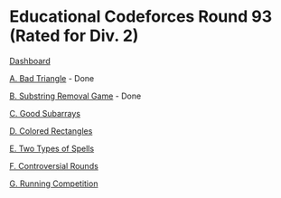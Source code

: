 # Educational Codeforces Round 93 (Rated for Div. 2)

[Dashboard](https://codeforces.com/contest/1398)

[A. Bad Triangle](https://codeforces.com/contest/1398/problem/A) - Done

[B. Substring Removal Game](https://codeforces.com/contest/1398/problem/B) - Done

[C. Good Subarrays](https://codeforces.com/contest/1398/problem/C)

[D. Colored Rectangles](https://codeforces.com/contest/1398/problem/D)

[E. Two Types of Spells](https://codeforces.com/contest/1398/problem/E)

[F. Controversial Rounds](https://codeforces.com/contest/1398/problem/F)

[G. Running Competition](https://codeforces.com/contest/1398/problem/F)
